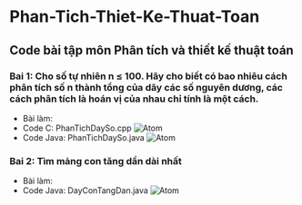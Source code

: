 # Phan-Tich-Thiet-Ke-Thuat-Toan
## Code bài tập môn Phân tích và thiết kế thuật toán
### Bai 1: Cho số tự nhiên n ≤ 100. Hãy cho biết có bao nhiêu cách phân tích số n thành tổng của dãy các số nguyên dương, các cách phân tích là hoán vị của nhau chỉ tính là một cách.
* Bài làm:
 * Code C: PhanTichDaySo.cpp
![Atom](https://lh3.googleusercontent.com/-6Qx1xtfyPLU/XNmdOwjoU8I/AAAAAAAADz4/OG6nYAgze54uL1NQb9aLMsNEsEgR-es0wCLcBGAs/s0/Screenshot%2B%2528529%2529.png)
 * Code Java: PhanTichDaySo.java
![Atom](https://lh3.googleusercontent.com/-Dsxb1HJvtNg/XNmdPOiUnrI/AAAAAAAAD0A/JHORc_cnjvws_rbyP0uDGcOIDlTFNQERwCLcBGAs/s0/Screenshot%2B%2528527%2529.png)
### Bai 2: Tìm mảng con tăng dần dài nhất
* Bài làm:
 * Code Java: DayConTangDan.java
 ![Atom](https://lh3.googleusercontent.com/-b_hclQDQYOw/XNmdO7wT2yI/AAAAAAAADz8/mwqipKvrQRk3E4Ry1UfsFG19elM4sS0VwCLcBGAs/s0/Screenshot%2B%2528528%2529.png)
